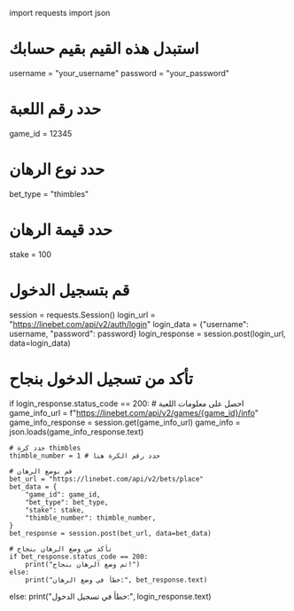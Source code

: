 import requests
import json

# استبدل هذه القيم بقيم حسابك
username = "your_username"
password = "your_password"

# حدد رقم اللعبة
game_id = 12345

# حدد نوع الرهان
bet_type = "thimbles"

# حدد قيمة الرهان
stake = 100

# قم بتسجيل الدخول
session = requests.Session()
login_url = "https://linebet.com/api/v2/auth/login"
login_data = {"username": username, "password": password}
login_response = session.post(login_url, data=login_data)

# تأكد من تسجيل الدخول بنجاح
if login_response.status_code == 200:
    # احصل على معلومات اللعبة
    game_info_url = f"https://linebet.com/api/v2/games/{game_id}/info"
    game_info_response = session.get(game_info_url)
    game_info = json.loads(game_info_response.text)

    # حدد كرة thimbles
    thimble_number = 1 # حدد رقم الكرة هنا

    # قم بوضع الرهان
    bet_url = "https://linebet.com/api/v2/bets/place"
    bet_data = {
        "game_id": game_id,
        "bet_type": bet_type,
        "stake": stake,
        "thimble_number": thimble_number,
    }
    bet_response = session.post(bet_url, data=bet_data)

    # تأكد من وضع الرهان بنجاح
    if bet_response.status_code == 200:
        print("تم وضع الرهان بنجاح!")
    else:
        print("خطأ في وضع الرهان:", bet_response.text)
else:
    print("خطأ في تسجيل الدخول:", login_response.text)
    
